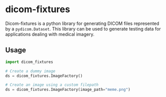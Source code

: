 # dicom-fixtures

Dicom-fixtures is a python library for generating DICOM files represented by a `pydicom.Dataset`.
This library can be used to generate testing data for applications dealing with medical imagery.

## Usage

```python
import dicom_fixtures

# Create a dummy image
ds = dicom_fixtures.ImageFactory()

# Create an image using a custom filepath
ds = dicom_fixtures.ImageFactory(image_path="meme.png")
```
